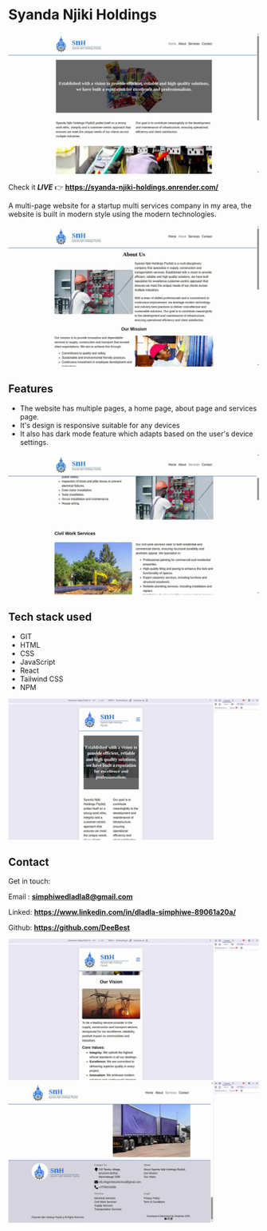 # **Syanda Njiki Holdings**

![image of the live](public/syandaNjikiImage1.jpg)

Check it _**LIVE**_ 👉
**<https://syanda-njiki-holdings.onrender.com/>**

A multi-page website for a startup multi services company in my area, the website is built in modern style using the modern technologies.

![image of the live](public/syandaNjikiImage2.jpg)

## Features

- The website has multiple pages, a home page, about page and services page.
- It's design is responsive suitable for any devices
- It also has dark mode feature which adapts based on the user's device settings.

![image of the live](public/syandaNjikiImage3.jpg)

## Tech stack used

- GIT
- HTML
- CSS
- JavaScript
- React
- Tailwind CSS
- NPM

![image of the live](public/syandaNjikiImage4.jpg)

## Contact

Get in touch:

Email : **<simphiwedladla8@gmail.com>**

Linked: **<https://www.linkedin.com/in/dladla-simphiwe-89061a20a/>**

Github: **<https://github.com/DeeBest>**

![image of the live](public/syandaNjikiImage5.jpg)
![image of the live](public/syandaNjikiImage6.jpg)
